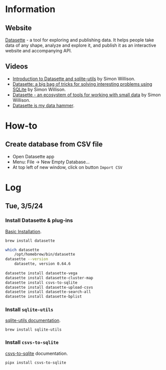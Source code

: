 # Information

## Website

[Datasette](https://datasette.io/) - a tool for exploring and publishing data. It helps people take data of any shape, analyze and explore it, and publish it as an interactive website and accompanying API.

## Videos

- [Introduction to Datasette and sqlite-utils](https://www.youtube.com/watch?v=7kDFBnXaw-c) by Simon Willison.
- [Datasette: a big bag of tricks for solving interesting problems using SQLite](https://www.youtube.com/watch?v=B55hcKYye_c) by Simon Willison.
- [Datasette - an ecosystem of tools for working with small data](https://www.youtube.com/watch?v=Lig2gxPEZPo) by Simon Willison.
- [Datasette is my data hammer](https://www.jeremiak.com/blog/datasette-the-data-hammer/).

# How-to

## Create database from CSV file

- Open Datasette app
- Menu: File &rarr; New Empty Database...
- At top left of new window, click on button `Import CSV`

# Log

## Tue, 3/5/24

### Install Datasette & plug-ins

[Basic Installation](https://docs.datasette.io/en/stable/installation.html#installation).

```bash
brew install datasette

which datasette
	/opt/homebrew/bin/datasette
datasette --version
	datasette, version 0.64.6
	
datasette install datasette-vega
datasette install datasette-cluster-map
datasette install csvs-to-sqlite
datasette install datasette-upload-csvs
datasette install datasette-search-all
datasette install datasette-bplist
```

### Install `sqlite-utils`

[sqlite-utils documentation](https://sqlite-utils.datasette.io/en/stable/).

```
brew install sqlite-utils
```

### Install `csvs-to-sqlite`

[csvs-to-sqlite](https://datasette.io/tools/csvs-to-sqlite) documentation.

```
pipx install csvs-to-sqlite
```

